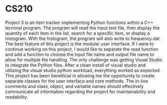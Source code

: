 # CS210
Project 3 is an item tracker implementing Python functions within a C++ terminal program. The program will read the input text file, then display the quantity of each item in the list, search for a specific item, or display a histogram. With the histogram, the program will also write to frequency.dat. The best feature of this project is the modular user interface. If I were to continue working on this project, I would like to separate the read function and add a function to choose the input file name and output file name to allow for multiple file handling. The only challenge was getting Visual Studio to integrate the Python files. After a clean install of visual studio and utilizing the visual studio python workload, everything worked as expected. This project has been beneficial in allowing me the opportunity to create separate classes for the user interface and core methods. The in-line comments and class, object, and variable names should effectively communicate all information regarding the project for maintainability and readability.
